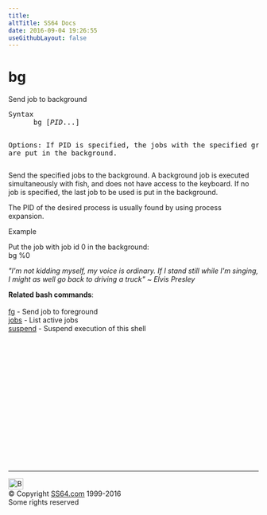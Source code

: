 ```yaml
---
title:
altTitle: SS64 Docs
date: 2016-09-04 19:26:55
useGithubLayout: false
---
```

<!-- #BeginLibraryItem "/Library/head_bash.lbi" --><!-- #EndLibraryItem --><h1>bg</h1> 
<p>Send job to background</p>
<pre>Syntax
      bg [<i>PID</i>...]

Options:
 If PID is specified, the jobs with the specified group ids are put in the background.</pre>
<p>Send the specified jobs to the background. A background job is executed simultaneously with fish, and does not have access to the keyboard. If no job is specified, the last job to be used is put in the background.</p>
<p>The PID of the desired process is usually found by using process expansion.</p>
<p>Example</p>
<p>Put the job with job id 0 in the background:<span class="code"><br>
bg %0 </span></p>
<p class="quote"><i>"I'm not kidding myself,
my voice is ordinary. If I stand still while
I'm singing, I might as well go back to
driving a truck" ~ Elvis Presley  </i></p>
<p><b>Related bash commands</b>:<br>
<br>
<a href="fg.html">fg</a> - Send job to foreground <br>
<a href="jobs.html">jobs</a> - List active jobs<br>
<a href="suspend.html">suspend</a> - Suspend execution of this shell</p><!-- #BeginLibraryItem "/Library/foot_bash.lbi" --><p>
<!-- bash300 -->
<ins class="adsbygoogle" style="display:inline-block;width:300px;height:250px" data-ad-client="ca-pub-6140977852749469" data-ad-slot="4615356305"></ins>
<script>
(adsbygoogle = window.adsbygoogle || []).push({});
</script></p>
<hr>
<div id="bl" class="footer"><a href="bg.html#"><img src="../images/top.png" width="30" height="22" alt="Back to the Top"></a></div>
<div id="br" class="footer, tagline">© Copyright <a href="../index.html">SS64.com</a> 1999-2016<br>
Some rights reserved</div><!-- #EndLibraryItem -->

